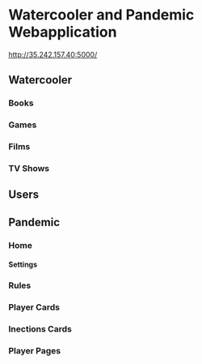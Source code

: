 # Watercooler and Pandemic Webapplication
http://35.242.157.40:5000/

## Watercooler
### Books
### Games
### Films
### TV Shows
## Users
## Pandemic
### Home
#### Settings
### Rules
### Player Cards
### Inections Cards
### Player Pages
